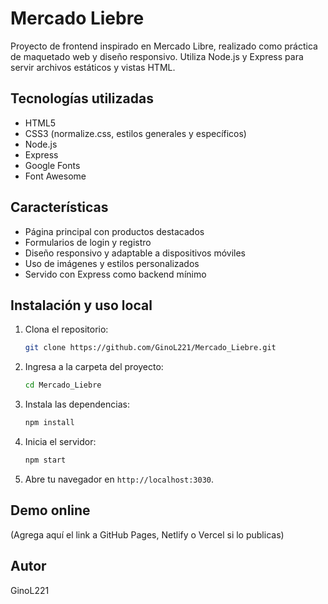 # Mercado Liebre

Proyecto de frontend inspirado en Mercado Libre, realizado como práctica de maquetado web y diseño responsivo. Utiliza Node.js y Express para servir archivos estáticos y vistas HTML.

## Tecnologías utilizadas

- HTML5
- CSS3 (normalize.css, estilos generales y específicos)
- Node.js
- Express
- Google Fonts
- Font Awesome

## Características

- Página principal con productos destacados
- Formularios de login y registro
- Diseño responsivo y adaptable a dispositivos móviles
- Uso de imágenes y estilos personalizados
- Servido con Express como backend mínimo

## Instalación y uso local

1. Clona el repositorio:
	```bash
	git clone https://github.com/GinoL221/Mercado_Liebre.git
	```
2. Ingresa a la carpeta del proyecto:
	```bash
	cd Mercado_Liebre
	```
3. Instala las dependencias:
	```bash
	npm install
	```
4. Inicia el servidor:
	```bash
	npm start
	```
5. Abre tu navegador en `http://localhost:3030`.

## Demo online

(Agrega aquí el link a GitHub Pages, Netlify o Vercel si lo publicas)

## Autor

GinoL221